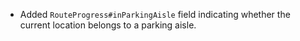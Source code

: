 - Added `RouteProgress#inParkingAisle` field indicating whether the current location belongs to a parking aisle. 